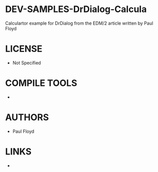 DEV-SAMPLES-DrDialog-Calcula
============================

Calculartor example for DrDialog from the EDM/2 article written by Paul Floyd

LICENSE
===============
* Not Specified

COMPILE TOOLS
===============
* 
 
AUTHORS
===============
* Paul Floyd

LINKS
===============
* 
